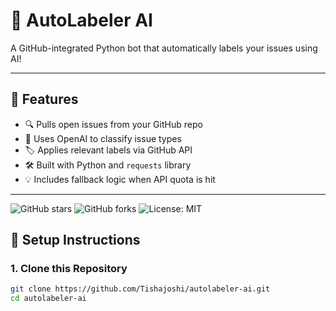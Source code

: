 # 🤖 AutoLabeler AI

A GitHub-integrated Python bot that automatically labels your issues using AI!

---

## 🚀 Features

- 🔍 Pulls open issues from your GitHub repo
- 🤖 Uses OpenAI to classify issue types
- 🏷️ Applies relevant labels via GitHub API
- 🛠️ Built with Python and `requests` library
- 💡 Includes fallback logic when API quota is hit

---

![GitHub stars](https://img.shields.io/github/stars/Tishajoshi/autolabeler-ai?style=social)
![GitHub forks](https://img.shields.io/github/forks/Tishajoshi/autolabeler-ai?style=social)
![License: MIT](https://img.shields.io/badge/License-MIT-yellow.svg)


## 🧪 Setup Instructions

### 1. Clone this Repository

```bash
git clone https://github.com/Tishajoshi/autolabeler-ai.git
cd autolabeler-ai
